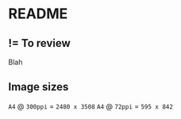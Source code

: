 # README

## != To review

Blah

## Image sizes

`A4` @ `300ppi` = `2480 x 3508`
`A4` @ `72ppi` = `595 x 842`
